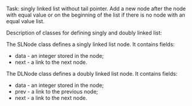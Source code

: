 Task: singly linked list without tail pointer. Add a new node after the
node with equal value or on the beginning of the list if there is no
node with an equal value list.

Description of classes for defining singly and doubly linked list:

The SLNode class defines a singly linked list node. It contains fields:
<ul>
  <li>data - an integer stored in the node;</li>
  <li>next - a link to the next node.</li>
</ul>
The DLNode class defines a doubly linked list node. It contains fields:<br/>
<ul>
  <li>data - an integer stored in the node;
  <li>prev - a link to the previous node;</li>
  <li>next - a link to the next node.</li>
</ul>
